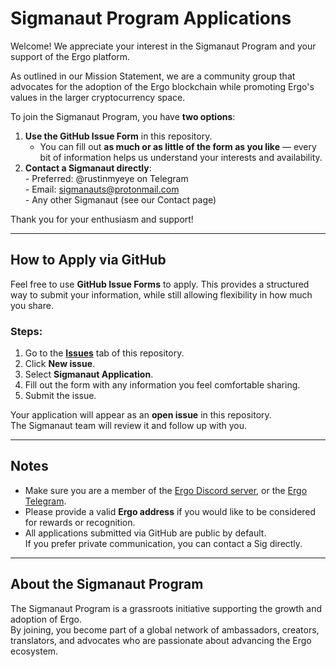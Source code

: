 # Sigmanaut Program Applications

Welcome! We appreciate your interest in the Sigmanaut Program and your support of the Ergo platform.

As outlined in our Mission Statement, we are a community group that advocates for the adoption of the Ergo blockchain while promoting Ergo's values in the larger cryptocurrency space.

To join the Sigmanaut Program, you have **two options**:

1. **Use the GitHub Issue Form** in this repository.  
   - You can fill out **as much or as little of the form as you like** — every bit of information helps us understand your interests and availability.
2. **Contact a Sigmanaut directly**:  
       - Preferred: @rustinmyeye on Telegram  
       - Email: sigmanauts@protonmail.com  
       - Any other Sigmanaut (see our Contact page)

Thank you for your enthusiasm and support!

---

## How to Apply via GitHub

Feel free to use **GitHub Issue Forms** to apply. This provides a structured way to submit your information, while still allowing flexibility in how much you share.

### Steps:
1. Go to the [**Issues**](../../issues) tab of this repository.
2. Click **New issue**.
3. Select **Sigmanaut Application**.
4. Fill out the form with any information you feel comfortable sharing.
5. Submit the issue.

Your application will appear as an **open issue** in this repository.  
The Sigmanaut team will review it and follow up with you.

---

## Notes
- Make sure you are a member of the [Ergo Discord server](https://discord.com/invite/ergo-platform-668903786361651200), or the [Ergo Telegram](https://t.me/Ergo_Chats). 
- Please provide a valid **Ergo address** if you would like to be considered for rewards or recognition.
- All applications submitted via GitHub are public by default.  
  If you prefer private communication, you can contact a Sig directly.

---

## About the Sigmanaut Program
The Sigmanaut Program is a grassroots initiative supporting the growth and adoption of Ergo.  
By joining, you become part of a global network of ambassadors, creators, translators, and advocates who are passionate about advancing the Ergo ecosystem.
